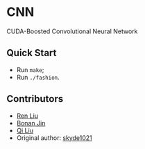 # CNN

CUDA-Boosted Convolutional Neural Network

## Quick Start

* Run ```make```;
* Run ```./fashion```.

## Contributors

* [Ren Liu](https://github.com/An0nym6)
* [Bonan Jin](https://github.com/Auptla)
* [Qi Liu](https://github.com/liuqi04)
* Original author: [skyde1021](https://github.com/skyde1021)

